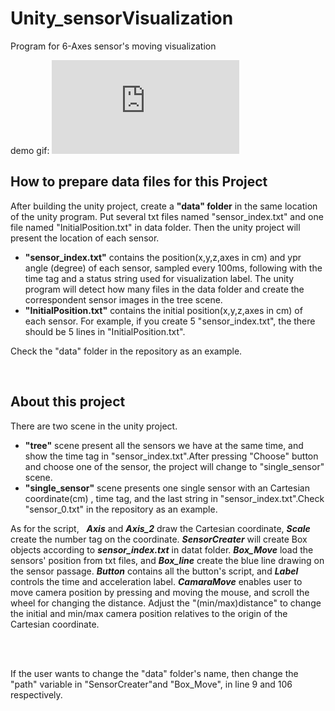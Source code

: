# Unity_sensorVisualization
Program for 6-Axes sensor's moving visualization

demo gif:
![](https://github.com/ntu-as-cooklab/Unity_sensorVisualization/master/README.md)



## How to prepare data files for this Project ##

After building the unity project, create a **"data" folder** in the same location of the unity program. Put several txt files named "sensor_index.txt" and one file named "InitialPosition.txt" in data folder. Then the unity project will present the location of each sensor.

+ **"sensor_index.txt"** contains the position(x,y,z,axes in cm) and ypr angle (degree) of each sensor, sampled every 100ms, following with the time tag and a status string used for visualization label. The unity program will detect how many files in the data folder and create the correspondent sensor images in the tree scene.    
+ **"InitialPosition.txt"** contains the initial position(x,y,z,axes in cm) of each sensor. For example, if you create 5 "sensor_index.txt", the there should be 5 lines in "InitialPosition.txt".

Check the "data" folder in the repository as an example.



    
    
## About this project ## 

There are two scene in the unity project.  
+ **"tree"** scene present all the sensors we have at the same time, and show the time tag in "sensor_index.txt".After pressing "Choose" button and choose one of the sensor, the project will change to "single_sensor" scene.      
+ **"single_sensor"** scene presents one single sensor with an Cartesian coordinate(cm) , time tag, and the last string in "sensor_index.txt".Check "sensor_0.txt" in the repository as an example.
  
  
As for the script,   
***Axis*** and ***Axis_2*** draw the Cartesian coordinate, ***Scale*** create the number tag on the coordinate.
***SensorCreater*** will create Box objects according to ***sensor_index.txt*** in datat folder.
***Box_Move*** load the sensors' position from txt files, and ***Box_line*** create the blue line drawing on the sensor passage.
***Button*** contains all the button's script, and ***Label*** controls the time and acceleration label.
***CamaraMove*** enables user to move camera position by pressing and moving the mouse, and scroll the wheel for changing the distance. Adjust the "(min/max)distance" to change the initial and min/max camera position relatives to the origin of the Cartesian coordinate.
  
    
        
        
If the user wants to change the "data" folder's name, then change the "path" variable in "SensorCreater"and "Box_Move", in line 9 and 106 respectively.
